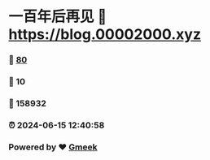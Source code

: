# 一百年后再见 :link: https://blog.00002000.xyz 
### :page_facing_up: [80](https://blog.00002000.xyz/tag.html) 
### :speech_balloon: 10 
### :hibiscus: 158932 
### :alarm_clock: 2024-06-15 12:40:58 
### Powered by :heart: [Gmeek](https://github.com/Meekdai/Gmeek)
